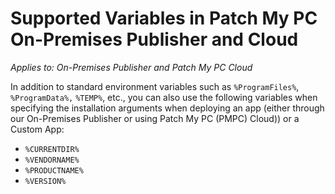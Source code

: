 # Supported Variables in Patch My PC On-Premises Publisher and Cloud

_Applies to: On-Premises Publisher and Patch My PC Cloud_

In addition to standard environment variables such as `%ProgramFiles%`, `%ProgramData%,` `%TEMP%`, etc., you can also use the following variables when specifying the installation arguments when deploying an app (either through our On-Premises Publisher or using Patch My PC (PMPC) Cloud)) or a Custom App:

* `%CURRENTDIR%`
*
  `%VENDORNAME%`
*
  `%PRODUCTNAME%`
*
  `%VERSION%`